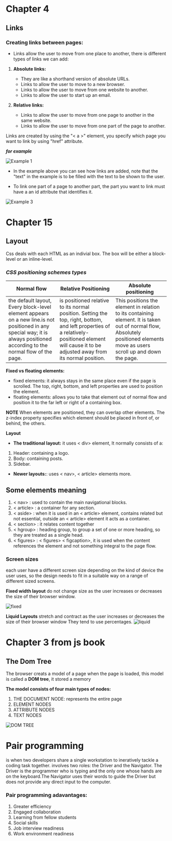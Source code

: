# **Chapter 4**

## **Links** 

### **Creating links between pages:**
- Links allow the user to move from one place to another, there is different types of links we can add: 
1. **Absolute links:**
    - They are like a shorthand version of absolute URLs. 
    - Links to allow the user to move to a new browser.
    - Links to allow the user to move from one website to another.
    - Links to allow the user to start up an email.

2. **Relative links:** 
    - Links to allow the user to move from one page to another in the same website.
    - Links to allow the user to move from one part of the page to another.

Links are created by using the "< a >" element, you specify which page you want to link by using "href" attribute.

***for example*** 


![Example 1](https://encrypted-tbn0.gstatic.com/images?q=tbn:ANd9GcRx5mibponwJR59Rar_F-qKQVhuq9PfCEGLhw&usqp=CAU) 

- In the example above you can see how links are added, note that the "text" in the example is to be filled with the text to be shown to the user. 

- To link one part of a page to another part, the part you want to link must have a an id attribute that identifies it. 

![Example 3](https://encrypted-tbn0.gstatic.com/images?q=tbn:ANd9GcQBiwq9kRbfLBrOjXWFf79TyP-B1jZTRh8GgQ&usqp=CAU)


# **Chapter 15**

## **Layout**
Css deals with each HTML as an indivial box. The box will be either a block-level or an inline-level. 

### ***CSS positioning schemes types***

Normal flow | Relative Positioning |Absolute positioning
------------|----------------------|--------------------
the default layout, Every block-level element appears on a new line.is not positioned in any special way; it is always positioned according to the normal flow of the page. | is positioned relative to its normal position. Setting the top, right, bottom, and left properties of a relatively-positioned element will cause it to be adjusted away from its normal position. | This positions the element in relation to its containing element. It is taken out of normal flow, Absolutely positioned elements move as users scroll up and down the page.


**Fixed vs floating elements:** 
* fixed elements: it always stays in the same place even if the page is scrolled. The top, right, bottom, and left properties are used to position the element. 
* floating elements: allows you to take that element out of normal flow and position it to the far left or right of a containing box. 

**NOTE**
When elements are positioned, they can overlap other elements. The z-index property specifies which element should be placed in front of, or behind, the others. 

 **Layout**

-	**The traditional layout:** it uses < div> element, It normally consists of a: 
1.	Header: containing a logo.
2.	Body: containing posts.
3.	Sidebar.

-	**Newer layouts:**: uses < nav>, < article> elements more. 

## **Some elements meaning**

1.	< nav> : used to contain the main navigational blocks.
2.	< article> : a container for any section. 
3.	< aside> : when it is used in an < article> element, contains related but not essential, outside  an < article> element it acts as a container. 
4.	< section> : it relates content together 
5.	< hgroup> : heading group, to group a set of one or more heading, so they are treated as a single head. 
6.	< figures> : < figures> < figcaption>, it is used when the content references the element and not something integral to the page flow. 

### **Screen sizes** 
each user have a different screen size depending on the kind of device the user uses, so the design needs to fit in a suitable way on a range of different sized screens. 

**Fixed width layout** do not change size as the user increases or decreases the size of their browser window.

![fixed](https://image.slidesharecdn.com/csslayouttechniques-130623051248-phpapp02/95/css-layout-techniques-24-638.jpg?cb=1371964476)

**Liquid Layouts** stretch and contract as the user increases or decreases the size of their browser window They tend to use percentages. 
![liquid](https://image.slidesharecdn.com/csslayouttechniques-130623051248-phpapp02/95/css-layout-techniques-31-638.jpg?cb=1371964476)


# **Chapter 3 from js book**

## **The Dom Tree**
The browser creats a model of a page when the page is loaded, this model is called a **DOM tree**, it stored a memory

**The model consists of four main types of nodes:**
1. THE DOCUMENT NODE: represents the entire page
2. ELEMENT NODES
3. ATTRIBUTE NODES
4. TEXT NODES 

![DOM TREE](https://upload.wikimedia.org/wikipedia/commons/thumb/5/5a/DOM-model.svg/1200px-DOM-model.svg.png)

# **Pair programming** 
is when two developers share a single workstation to ineratively tackle a coding task together. involves two roles: the Driver and the Navigator. The Driver is the programmer who is typing and the only one whose hands are on the keyboard.The Navigator uses their words to guide the Driver but does not provide any direct input to the computer.

### **Pair programming adavantages:** 
1. Greater efficiency
2. Engaged collaboration
3. Learning from fellow students
4. Social skills
5. Job interview readiness
6. Work environment readiness

